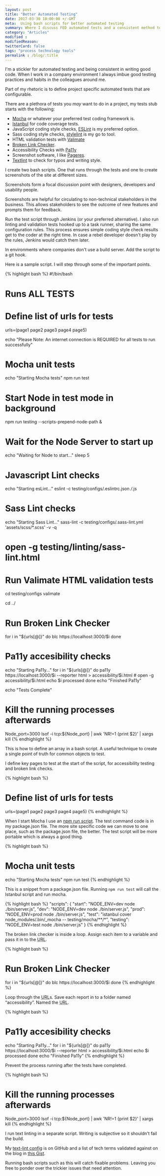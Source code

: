 ```yaml
---
layout: post
title: "Better Automated Testing"
date: 2017-03-30 18:00:00 +/-GMT
meta:  Using bash scripts for better automated testing
summary: Where I discuss FED automated tests and a consistent method to implement them
category: "Articles"
modified :
modifiedReason:
twitterCard: false
tags: "process technology tools"
permalink : /blog/:title
---
```


I'm a stickler for automated testing and being consistent in writing good code. When I work in a company environment I always imbue good testing practices and habits in the colleagues around me.

Part of my rhetoric is to define project specific automated tests that are configurable.

There are a plethora of tests you *may* want to do in a project, my tests stub starts with the following:

* [Mocha](https://mochajs.org) or whatever your preferred test coding framework is.
* [Istanbul](https://github.com/gotwarlost/istanbul)  for code coverage tests.
* JavaScript coding style checks, [ESLint](https://eslint.org) is my preferred option.
* Sass coding style checks, [stylelint](https://stylelint.io) is my go to tool.
* HTML validation tests with [Valimate](https://github.com/jamesseanwright/valimate)
* [Broken Link Checker](https://github.com/stevenvachon/broken-link-checker).
* Accessibility Checks with [Pa11y](https://pa11y.org)
* Screenshot software, I like [Pageres](https://github.com/sindresorhus/pageres-cli).
* [Textlint](https://textlint.github.io) to check for typos and writing style.

I create two bash scripts. One that runs through the tests and one to create screenshots of the site at different sizes.

Screenshots form a focal discussion point with designers, developers and usability people.

Screenshots are helpful for circulating to non-technical stakeholders in the business. This allows stakeholders to see the outcome of new features and prompts them for feedback.

Run the test script through Jenkins (or your preferred alternative). I also run linting and validation tests hooked up to a task runner, sharing the same configuration rules. This process ensures simple coding style check results get to the coder at the right time. In case a rebel developer doesn't play by the rules, Jenkins would catch them later.

In environments where companies don't use a build server. Add the script to a git hook.

Here is a sample script. I will step through some of the important points.

{% highlight bash %}
#!/bin/bash
# Runs ALL TESTS

# Define list of urls for tests
urls=(page1 page2 page3 page4 page5)

echo "Please Note: An internet connection is REQUIRED for all tests to run successfully"

# Mocha unit tests
echo "Starting Mocha tests"
npm run test

# Start Node in test mode in background
npm run testing --scripts-prepend-node-path &

# Wait for the Node Server to start up
echo "Waiting for Node to start..."
sleep 5

# Javascript Lint checks
echo "Starting esLint..."
eslint -c testing/configs/.eslintrc.json */*.js

# Sass Lint checks
echo "Starting Sass Lint..."
sass-lint -c testing/configs/.sass-lint.yml 'assets/scss/*.scss' -v -q
# open -g testing/linting/sass-lint.html

# Run Valimate HTML validation tests
cd testing/configs
valimate

cd ../

# Run Broken Link Checker
for i in "${urls[@]}"
do
    blc https://localhost:3000/$i
done

# Pa11y accesibility checks
echo "Starting Pa11y..."
for i in "${urls[@]}"
do
    pa11y https://localhost:3000/$i --reporter html > accessibility/$i.html
    # open -g accessibility/$i.html
    echo $i processed
done
echo "Finished Pa11y"

echo "Tests Complete"

# Kill the running processes afterwards
Node_port=3000
lsof -i tcp:${Node_port} | awk 'NR!=1 {print $2}' | xargs kill
{% endhighlight %}

This is how to define an array in a bash script. A useful technique to create a single point of truth for common objects to test.

I define key pages to test at the start of the script, for accessibility testing and broken link checks.

{% highlight bash %}
# Define list of urls for tests
urls=(page1 page2 page3 page4 page5)
{% endhighlight %}

When I start Mocha I use an [npm run script](https://docs.npmjs.com/cli/run-script). The test command code is in my package.json file. The more site specific code we can move to one place, such as the package.json file, the better. The test script will be more portable which is always a good thing.

{% highlight bash %}
# Mocha unit tests
echo "Starting Mocha tests"
npm run test
{% endhighlight %}

This is a snippet from a package.json file. Running ```npm run test``` will call the Istanbul script and run mocha.

{% highlight bash %}
 "scripts": {
    "start": "NODE_ENV=dev node ./bin/server.js",
    "dev": "NODE_ENV=dev node ./bin/server.js",
    "prod": "NODE_ENV=prod node ./bin/server.js",
    "test": "istanbul cover node_modules/.bin/_mocha -- testing/mocha/**/*",
    "testing": "NODE_ENV=test node ./bin/server.js"
  }
{% endhighlight %}

The broken link checker is inside a loop. Assign each item to a variable and pass it in to the <abbr title="Uniform Resource Locator">URL</abbr>.

{% highlight bash %}
# Run Broken Link Checker
for i in "${urls[@]}"
do
    blc https://localhost:3000/$i
done
{% endhighlight %}

Loop through the <abbr title="Uniform Resource Locator">URL</abbr>s. Save each report in to a folder named “accessibility”. Named the <abbr title="Uniform Resource Locator">URL</abbr>.

{% highlight bash %}
# Pa11y accesibility checks
echo "Starting Pa11y..."
for i in "${urls[@]}"
do
    pa11y https://localhost:3000/$i --reporter html > accessibility/$i.html
    echo $i processed
done
echo "Finished Pa11y"
{% endhighlight %}

Prevent the process running after the tests have completed.

{% highlight bash %}
# Kill the running processes afterwards
Node_port=3000
lsof -i tcp:${Node_port} | awk 'NR!=1 {print $2}' | xargs kill
{% endhighlight %}

I run text linting in a separate script. Writing is subjective so it shouldn't fail the build.

My [text-lint config](https://github.com/vipickering/vincentp/blob/master/.textlintrc) is on GitHub and a list of tech terms validated against on the blog in [this Gist](https://gist.github.com/vipickering/73c14510fd40b0ec4ba6b5c5d323bee4).

Running bash scripts such as this  will catch fixable problems. Leaving you free to ponder over the trickier issues that need attention.
